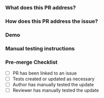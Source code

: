 ### What does this PR address?

<!-- Be specific about what parts of the related issue are being addressed, not just an issue link. -->
<!--
    Do this whether the PR covers the entire issue end-to-end, or just a part, or a fix for a previous PR.
    The reviewer must know what is/isn't being addressed, and what to look for / not look for.
-->

### How does this PR address the issue?

<!-- Summary of the changes in the PR, and how they relate to the parts mentioned above -->
<!-- Include any technical notes on implementation -->

### Demo

<!-- api docs, images, or other useful info. Anything to give the reviewer context on what is happening -->

### Manual testing instructions

<!-- Provide the information a reviewer needs to confirm the PR works within the app -->
<!-- Provide the information QA/PO needs to confirm the PR works within the app -->

### Pre-merge Checklist

- [ ] PR has been linked to an issue
- [ ] Tests created or updated as necessary
- [ ] Author has manually tested the update
- [ ] Reviewer has manually tested the update
